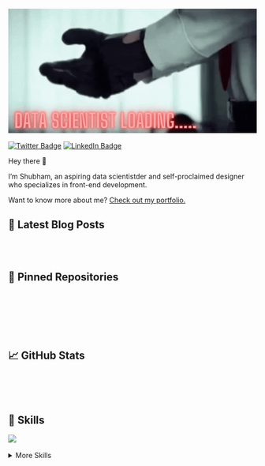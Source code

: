 [![Braydon's GitHub Banner](https://github.com/shubh4mk/shubh4mk/blob/main/resources/DATA%20SCIENTIST%20LOADING......gif)](https://shubh4mk.github.io/MyPortfolio/)

[![Twitter Badge](https://img.shields.io/badge/Twitter-Profile-informational?style=flat&logo=twitter&logoColor=white&color=1CA2F1)]()
[![LinkedIn Badge](https://img.shields.io/badge/LinkedIn-Profile-informational?style=flat&logo=linkedin&logoColor=white&color=0D76A8)]()

Hey there 👋

I’m Shubham, an aspiring data scientistder and self-proclaimed designer who specializes in front-end development.

Want to know more about me? [Check out my portfolio.](https://shubh4mk.github.io/MyPortfolio/)

## 📝 Latest Blog Posts

<br>



<br>

## 📌 Pinned Repositories

<br>


<br>



<br>





<br>
<br>

## &#x1f4c8; GitHub Stats

<br>


<br>
<br>

## 💼 Skills

![](https://img.shields.io/badge/Code-Angular-informational?style=flat&logo=angular&logoColor=white&color=4AB197)

<details>
<summary>More Skills</summary>
<br>

<br>

<br>

</details>

